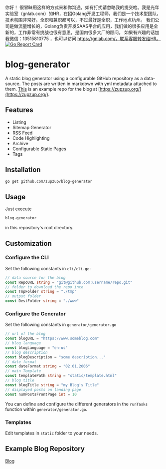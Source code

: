 你好！
很冒昧用这样的方式来和你沟通，如有打扰请忽略我的提交哈。我是光年实验室（gnlab.com）的HR，在招Golang开发工程师，我们是一个技术型团队，技术氛围非常好。全职和兼职都可以，不过最好是全职，工作地点杭州。
我们公司是做流量增长的，Golang负责开发SAAS平台的应用，我们做的很多应用是全新的，工作非常有挑战也很有意思，是国内很多大厂的顾问。
如果有兴趣的话加我微信：13515810775  ，也可以访问 https://gnlab.com/，联系客服转发给HR。
[![Go Report Card](https://goreportcard.com/badge/github.com/zupzup/calories)](https://goreportcard.com/report/github.com/zupzup/calories)

# blog-generator

A static blog generator using a configurable GitHub repository as a data-source. The posts are written in markdown with yml metadata attached to them. [This](https://github.com/zupzup/blog) is an example repo for the blog at [https://zupzup.org/](https://zupzup.org/).

## Features

* Listing
* Sitemap Generator
* RSS Feed
* Code Highlighting
* Archive 
* Configurable Static Pages 
* Tags 

## Installation

```bash
go get github.com/zupzup/blog-generator
```

## Usage

Just execute

```bash
blog-generator
```

in this repository's root directory.

## Customization

### Configure the CLI

Set the following constants in `cli/cli.go`:

```go
// data source for the blog
const RepoURL string = "git@github.com:username/repo.git"
// folder to download the repo into
const TmpFolder string = "./tmp"
// output folder
const DestFolder string = "./www"
```

### Configure the Generator

Set the following constants in `generator/generator.go`
```go
// url of the blog
const blogURL = "https://www.someblog.com"
// blog language
const blogLanguage = "en-us"
// blog description
const blogDescription = "some description..."
// date format
const dateFormat string = "02.01.2006"
// main Template
const templatePath string = "static/template.html"
// blog title
const blogTitle string = "my Blog's Title"
// displayed posts on landing page
const numPostsFrontPage int = 10
```

You can define and configure the different generators in the `runTasks` function within `generator/generator.go`.

### Templates

Edit templates in `static` folder to your needs.

## Example Blog Repository

[Blog](https://github.com/zupzup/blog)
